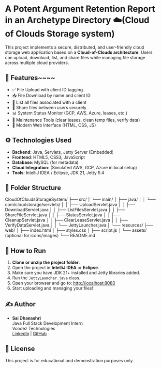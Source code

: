 # A Potent Argument Retention Report in an Archetype Directory ☁️(Cloud of Clouds Storage system) 

This project implements a secure, distributed, and user-friendly cloud storage web application based on a **Cloud-of-Clouds architecture**. Users can upload, download, list, and share files while managing file storage across multiple cloud providers.

## 📌 Features~~~~

- ✅ File Upload with client ID tagging
- 📥 File Download by name and client ID
- 📄 List all files associated with a client
- 🔁 Share files between users securely
- 📊 System Status Monitor (GCP, AWS, Azure, leases, etc.)
- 🧹 Maintenance Tools (clear leases, clean temp files, verify data)
- 🎨 Modern Web Interface (HTML, CSS, JS)

## ⚙️ Technologies Used

- **Backend**: Java, Servlets, Jetty Server (Embedded)
- **Frontend**: HTML5, CSS3, JavaScript
- **Database**: MySQL (for metadata)
- **Cloud Integration**: (Simulated AWS, GCP, Azure in local setup)
- **Tools**: IntelliJ IDEA / Eclipse, JDK 21, Jetty 9.4

## 📁 Folder Structure
CloudOfCloudsStorageSystem/
├── src/
│ └── main/
│ ├── java/
│ │ └── com/cloudstorage/servlets/
│ │ ├── UploadServlet.java
│ │ ├── DownloadServlet.java
│ │ ├── ListFilesServlet.java
│ │ ├── ShareFileServlet.java
│ │ ├── StatusServlet.java
│ │ ├── CleanupServlet.java
│ │ ├── ClearLeaseServlet.java
│ │ ├── VerifyDataServlet.java
│ │ └── JettyLauncher.java
│ └── resources/
├── web/
│ ├── index.html
│ ├── styles.css
│ ├── script.js
│ └── assets/ (optional for icons/images)
└── README.md


## 🚀 How to Run

1. **Clone or unzip the project folder.**
2. Open the project in **IntelliJ IDEA** or **Eclipse**.
3. Make sure you have JDK 21+ installed and Jetty libraries added.
4. Run the `JettyLauncher.java` class.
5. Open your browser and go to: [http://localhost:8080](http://localhost:8080)
6. Start uploading and managing your files!

## ✍️ Author
- **Sai Dhanashri**  
  Java Full Stack Development Intern  
  Vcodez Technologies  
  [LinkedIn](#) | [GitHub](#)

## 📃 License
This project is for educational and demonstration purposes only.